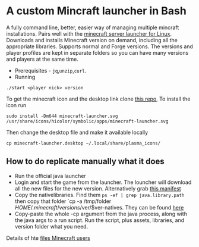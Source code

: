 # A custom Mincraft launcher in Bash

A fully command line, better, easier way of managing multiple mincraft installations. Pairs well with the [minecraft server launcher for Linux](https://github.com/alexivkin/minecraft-server-container).
Downloads and installs Minecraft version on demand, including all the appropriate libraries. Supports normal and Forge versions. The versions and player profiles are kept in separate folders so you can have many versions and players at the same time. 


* Prerequisites - `jq`,`unzip`,`curl`. 
* Running

`./start <player nick> version`

To get the minecraft icon and the desktop link clone [this repo](https://aur.archlinux.org/minecraft-launcher.git), To install the icon run

`sudo install -Dm644 minecraft-launcher.svg /usr/share/icons/hicolor/symbolic/apps/minecraft-launcher.svg`

Then  change the desktop file and make it available locally

`cp minecraft-launcher.desktop ~/.local/share/plasma_icons/`


## How to do replicate manually what it does

* Run the official java launcher
* Login and start the game from the launcher. The louncher will download all the new files for the new version. Alternatively grab [this manifest](https://launchermeta.mojang.com/mc/game/version_manifest.json)
* Copy the nativelibraries. Find them `ps -ef | grep java.library.path` then copy that folder `cp -a /tmp/folder $HOME/.minecraft/versions/$ver/$ver-natives. They can be found [here](https://libraries.minecraft.net/)
* Copy-paste the whole -cp argument from the java process, along with the java args to a run script. Run the script, plus assets, libraries, and version folder what you need.

Details of hte [files Minecraft users](https://wiki.vg/Game_files)
